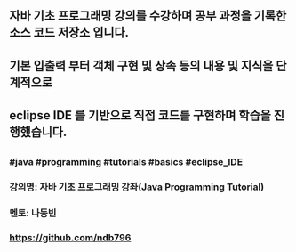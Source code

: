 ##
## 자바 기초 프로그래밍 강의를 수강하며 공부 과정을 기록한 소스 코드 저장소 입니다.
## 기본 입출력 부터 객체 구현 및 상속 등의 내용 및 지식을 단계적으로
## eclipse IDE 를 기반으로 직접 코드를 구현하며 학습을 진행했습니다.
##
### #java #programming #tutorials #basics #eclipse_IDE
### 강의명: 자바 기초 프로그래밍 강좌(Java Programming Tutorial)
### 멘토: 나동빈
### https://github.com/ndb796
##
